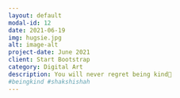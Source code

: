 ```yaml
---
layout: default
modal-id: 12
date: 2021-06-19
img: hugsie.jpg
alt: image-alt
project-date: June 2021
client: Start Bootstrap
category: Digital Art
description: You will never regret being kind💓
#beingkind #shakshishah
---
```

